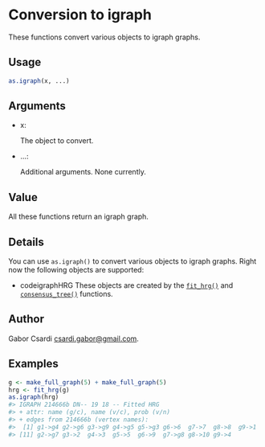 # Conversion to igraph

These functions convert various objects to igraph graphs.

## Usage

``` r
as.igraph(x, ...)
```

## Arguments

- x:

  The object to convert.

- ...:

  Additional arguments. None currently.

## Value

All these functions return an igraph graph.

## Details

You can use `as.igraph()` to convert various objects to igraph graphs.
Right now the following objects are supported:

- codeigraphHRG These objects are created by the
  [`fit_hrg()`](https://r.igraph.org/reference/fit_hrg.md) and
  [`consensus_tree()`](https://r.igraph.org/reference/consensus_tree.md)
  functions.

## Author

Gabor Csardi <csardi.gabor@gmail.com>.

## Examples

``` r
g <- make_full_graph(5) + make_full_graph(5)
hrg <- fit_hrg(g)
as.igraph(hrg)
#> IGRAPH 214666b DN-- 19 18 -- Fitted HRG
#> + attr: name (g/c), name (v/c), prob (v/n)
#> + edges from 214666b (vertex names):
#>  [1] g1->g4 g2->g6 g3->g9 g4->g5 g5->g3 g6->6  g7->7  g8->8  g9->1  g1->g2
#> [11] g2->g7 g3->2  g4->3  g5->5  g6->9  g7->g8 g8->10 g9->4 
```
